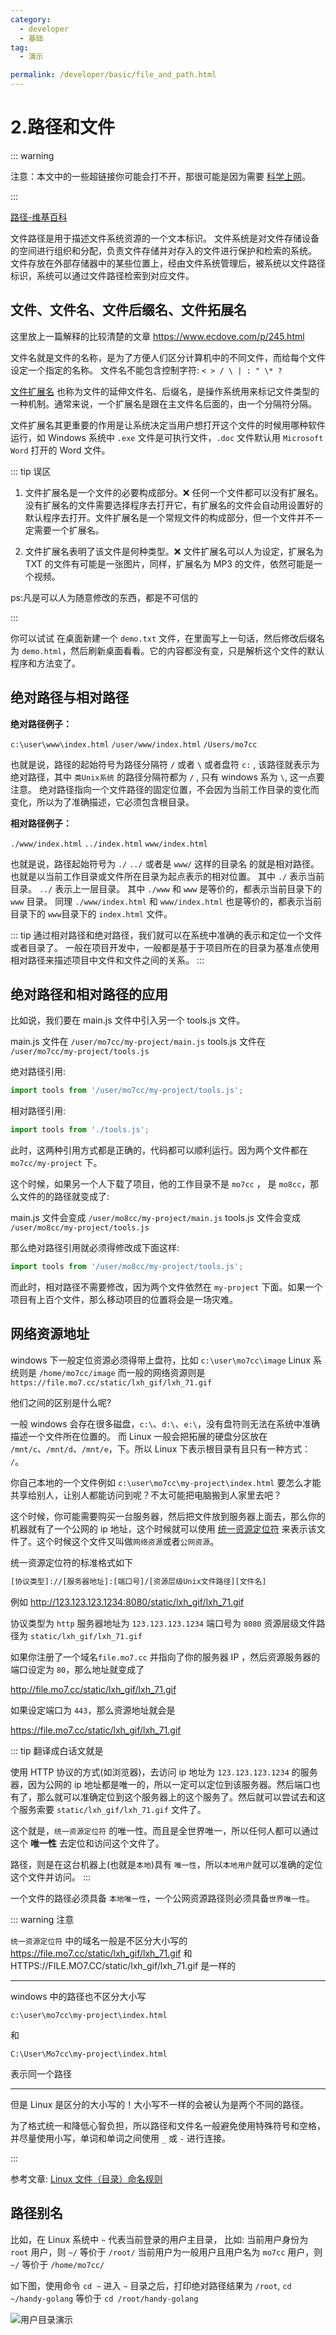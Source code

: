 ```yaml
---
category:
  - developer
  - 基础
tag:
  - 演示

permalink: /developer/basic/file_and_path.html
---
```


# 2.路径和文件

::: warning

注意：本文中的一些超链接你可能会打不开，那很可能是因为需要 [科学上网](/developer/basic/proxy_to_net.html)。

:::

[路径-维基百科](<https://zh.wikipedia.org/wiki/路径_(计算机科学)>)

文件路径是用于描述文件系统资源的一个文本标识。 文件系统是对文件存储设备的空间进行组织和分配，负责文件存储并对存入的文件进行保护和检索的系统。 文件存放在外部存储器中的某些位置上，经由文件系统管理后，被系统以文件路径标识，系统可以通过文件路径检索到对应文件。

## 文件、文件名、文件后缀名、文件拓展名

这里放上一篇解释的比较清楚的文章
https://www.ecdove.com/p/245.html

文件名就是文件的名称，是为了方便人们区分计算机中的不同文件，而给每个文件设定一个指定的名称。
文件名不能包含控制字符: `< > / \ | : " \* ?`

[文件扩展名](https://zh.wikipedia.org/wiki/文件扩展名) 也称为文件的延伸文件名、后缀名，是操作系统用来标记文件类型的一种机制。通常来说，一个扩展名是跟在主文件名后面的，由一个分隔符分隔。

文件扩展名其更重要的作用是让系统决定当用户想打开这个文件的时候用哪种软件运行，如 Windows 系统中 `.exe` 文件是可执行文件，`.doc` 文件默认用 `Microsoft Word` 打开的 Word 文件。

::: tip 误区

1. 文件扩展名是一个文件的必要构成部分。❌
   任何一个文件都可以没有扩展名。没有扩展名的文件需要选择程序去打开它，有扩展名的文件会自动用设置好的默认程序去打开。文件扩展名是一个常规文件的构成部分，但一个文件并不一定需要一个扩展名。

2. 文件扩展名表明了该文件是何种类型。❌
   文件扩展名可以人为设定，扩展名为 TXT 的文件有可能是一张图片，同样，扩展名为 MP3 的文件，依然可能是一个视频。

ps:凡是可以人为随意修改的东西，都是不可信的

:::

你可以试试 在桌面新建一个 `demo.txt` 文件，在里面写上一句话，然后修改后缀名为 `demo.html`，然后刷新桌面看看。它的内容都没有变，只是解析这个文件的默认程序和方法变了。

## 绝对路径与相对路径

**绝对路径例子：**

`c:\user\www\index.html`
`/user/www/index.html`
`/Users/mo7cc`

也就是说，路径的起始符号为路径分隔符 `/` 或者 `\` 或者盘符 `c:` , 该路径就表示为绝对路径，其中 `类Unix系统` 的路径分隔符都为 `/` , 只有 windows 系为 `\`, 这一点要注意。
绝对路径指向一个文件路径的固定位置，不会因为当前工作目录的变化而变化，所以为了准确描述，它必须包含根目录。

**相对路径例子：**

`./www/index.html`
`../index.html`
`www/index.html`

也就是说，路径起始符号为 `./` `../` 或者是 `www/` 这样的目录名 的就是相对路径。也就是以当前工作目录或文件所在目录为起点表示的相对位置。
其中 `./` 表示当前目录。 `../` 表示上一层目录。
其中 `./www` 和 `www` 是等价的，都表示当前目录下的 `www` 目录。
同理 `./www/index.html` 和 `www/index.html` 也是等价的，都表示当前目录下的 `www`目录下的 `index.html` 文件。

::: tip
通过相对路径和绝对路径，我们就可以在系统中准确的表示和定位一个文件或者目录了。
一般在项目开发中，一般都是基于于项目所在的目录为基准点使用相对路径来描述项目中文件和文件之间的关系。
:::

## 绝对路径和相对路径的应用

比如说，我们要在 main.js 文件中引入另一个 tools.js 文件。

main.js 文件在 `/user/mo7cc/my-project/main.js`
tools.js 文件在 `/user/mo7cc/my-project/tools.js`

绝对路径引用:

```js title="main.js"
import tools from '/user/mo7cc/my-project/tools.js';
```

相对路径引用:

```js title="main.js"
import tools from './tools.js';
```

此时，这两种引用方式都是正确的，代码都可以顺利运行。因为两个文件都在 `mo7cc/my-project` 下。

这个时候，如果另一个人下载了项目，他的工作目录不是 `mo7cc` ， 是 `mo8cc`，那么文件的的路径就变成了:

main.js 文件会变成 `/user/mo8cc/my-project/main.js`
tools.js 文件会变成 `/user/mo8cc/my-project/tools.js`

那么绝对路径引用就必须得修改成下面这样:

```js title="main.js"
import tools from '/user/mo8cc/my-project/tools.js';
```

而此时，相对路径不需要修改，因为两个文件依然在 `my-project` 下面。如果一个项目有上百个文件，那么移动项目的位置将会是一场灾难。

## 网络资源地址

windows 下一般定位资源必须得带上盘符，比如 `c:\user\mo7cc\image`
Linux 系统则是 `/home/mo7cc/image`
而一般的网络资源则是 `https://file.mo7.cc/static/lxh_gif/lxh_71.gif`

他们之间的区别是什么呢?

一般 windows 会存在很多磁盘，`c:\`、`d:\`、`e:\`，没有盘符则无法在系统中准确描述一个文件所在位置的。
而 Linux 一般会把拓展的硬盘分区放在 `/mnt/c`、`/mnt/d`、`/mnt/e`，下。所以 Linux 下表示根目录有且只有一种方式： `/`。

你自己本地的一个文件例如 `c:\user\mo7cc\my-project\index.html` 要怎么才能共享给别人，让别人都能访问到呢？不太可能把电脑搬到人家里去吧？

这个时候，你可能需要购买一台服务器，然后把文件放到服务器上面去，那么你的机器就有了一个公网的 ip 地址，这个时候就可以使用 [统一资源定位符](https://zh.wikipedia.org/wiki/统一资源定位符) 来表示该文件了。这个时候这个文件又叫做`网络资源`或者`公网资源`。

统一资源定位符的标准格式如下

```txt
[协议类型]://[服务器地址]:[端口号]/[资源层级Unix文件路径][文件名]
```

例如 http://123.123.123.1234:8080/static/lxh_gif/lxh_71.gif

协议类型为 `http`
服务器地址为 `123.123.123.1234`
端口号为 `8080`
资源层级文件路径为 `static/lxh_gif/lxh_71.gif`

如果你注册了一个域名`file.mo7.cc` 并指向了你的服务器 IP ，然后资源服务器的端口设定为 `80`，那么地址就变成了

http://file.mo7.cc/static/lxh_gif/lxh_71.gif

如果设定端口为 `443`，那么资源地址就会是

https://file.mo7.cc/static/lxh_gif/lxh_71.gif

::: tip 翻译成白话文就是

使用 HTTP 协议的方式(如浏览器)，去访问 ip 地址为 `123.123.123.1234` 的服务器，因为公网的 ip 地址都是唯一的，所以一定可以定位到该服务器。然后端口也有了，那么就可以准确定位到这个服务器上的这个服务了。然后就可以尝试去和这个服务索要 `static/lxh_gif/lxh_71.gif` 文件了。

这个就是，`统一资源定位符` 的唯一性。而且是全世界唯一，所以任何人都可以通过这个 **唯一性** 去定位和访问这个文件了。

路径，则是在这台机器上(也就是`本地`)具有 `唯一性`，所以`本地用户`就可以准确的定位这个文件并访问。
:::

一个文件的路径必须具备 `本地唯一性`，一个公网资源路径则必须具备`世界唯一性`。

::: warning 注意

`统一资源定位符` 中的域名一般是不区分大小写的
https://file.mo7.cc/static/lxh_gif/lxh_71.gif
和
HTTPS://FILE.MO7.CC/static/lxh_gif/lxh_71.gif
是一样的

---

windows 中的路径也不区分大小写

`c:\user\mo7cc\my-project\index.html`

和

`C:\User\Mo7cc\my-project\index.html`

表示同一个路径

---

但是 Linux 是区分的大小写的！大小写不一样的会被认为是两个不同的路径。

为了格式统一和降低心智负担，所以路径和文件名一般避免使用特殊符号和空格，并尽量使用小写，单词和单词之间使用 `_` 或 `-` 进行连接。

:::

参考文章: [Linux 文件（目录）命名规则](https://developer.aliyun.com/article/909794)

## 路径别名

比如，在 Linux 系统中 `~` 代表当前登录的用户主目录，
比如:
当前用户身份为 `root` 用户，则 `~/` 等价于 `/root/`
当前用户为一般用户且用户名为 `mo7cc` 用户，则 `~/` 等价于 `/home/mo7cc/`

如下图，使用命令 `cd ~` 进入 `~` 目录之后，打印绝对路径结果为 `/root`,
`cd ~/handy-golang` 等价于 `cd /root/handy-golang`

![用户目录演示](../front_end_web/image/linux_path_alias.png)
